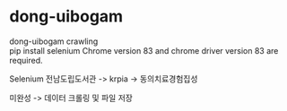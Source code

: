 # dong-uibogam
dong-uibogam crawling<br>
pip install selenium
Chrome version 83 and chrome driver version 83 are required.

Selenium 
전남도립도서관 -> krpia -> 동의치료경험집성


미완성
-> 데이터 크롤링 및 파일 저장
